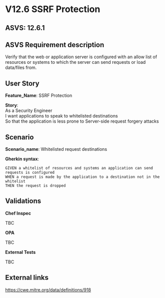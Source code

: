 # V12.6 SSRF Protection

## ASVS: 12.6.1

## ASVS Requirement description

Verify that the web or application server is configured with an
allow list of resources or systems to which the server can send
requests or load data/files from.

## User Story

**Feature_Name**: SSRF Protection

**Story**:\
As a Security Engineer\
I want applications to speak to whitelisted destinations\
So that the application is less prone to Server-side request forgery attacks

## Scenario

**Scenario_name**: Whitelisted request destinations

**Gherkin syntax**:

```gherkin
GIVEN a whitelist of resources and systems an application can send requests is configured
WHEN a request is made by the application to a destination not in the whitelist
THEN the request is dropped
```

## Validations

**Chef Inspec**

TBC

**OPA**

TBC

**External Tests**

TBC

## External links

<https://cwe.mitre.org/data/definitions/918>

